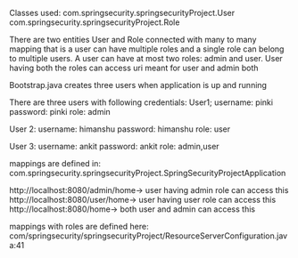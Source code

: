 Classes used: com.springsecurity.springsecurityProject.User
              com.springsecurity.springsecurityProject.Role

There are two entities User and Role connected with many to many mapping that is 
a user can have multiple roles and a single role can belong to multiple users.
A user can have at most two roles: admin and user. User having both the roles can access
uri meant for user and admin both

Bootstrap.java creates three users when application is up and running

There are three users with following credentials:
User1;
username: pinki
password: pinki
role:     admin

User 2:
username: himanshu
password: himanshu
role:     user

User 3:
username: ankit
password: ankit
role:     admin,user

mappings are defined in:
com.springsecurity.springsecurityProject.SpringSecurityProjectApplication

http://localhost:8080/admin/home-> user having admin role can access this
http://localhost:8080/user/home->  user having user role can access this
http://localhost:8080/home->       both user and admin can access this

mappings with roles are defined here: 
com/springsecurity/springsecurityProject/ResourceServerConfiguration.java:41